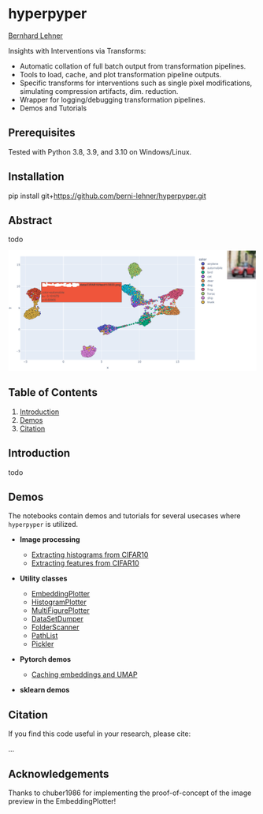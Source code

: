 # hyperpyper
[Bernhard Lehner](https://www.researchgate.net/profile/Bernhard_Lehner)

Insights with Interventions via Transforms:
- Automatic collation of full batch output from transformation pipelines.
- Tools to load, cache, and plot transformation pipeline outputs.
- Specific transforms for interventions such as single pixel modifications, simulating compression artifacts, dim. reduction.
- Wrapper for logging/debugging transformation pipelines.
- Demos and Tutorials

## Prerequisites
Tested with Python 3.8, 3.9, and 3.10 on Windows/Linux.

## Installation
pip install git+https://github.com/berni-lehner/hyperpyper.git


## Abstract
todo

![alt text](https://github.com/berni-lehner/hyperpyper/blob/main/meta/embedding_plotter.png?raw=true)

## Table of Contents
1. [Introduction](#introduction)
1. [Demos](#demos)
1. [Citation](#citation)


## Introduction <a name="introduction"></a>
todo

## Demos <a name="demos"></a>
The notebooks contain demos and tutorials for several usecases where ```hyperpyper``` is utilized.

- **Image processing**
    - [Extracting histograms from CIFAR10](https://github.com/berni-lehner/hyperpyper/blob/main/CIFAR10_hist_demo.ipynb)
    - [Extracting features from CIFAR10](https://github.com/berni-lehner/hyperpyper/blob/main/CIFAR10_features_demo.ipynb)

- **Utility classes**
    - [EmbeddingPlotter](https://github.com/berni-lehner/hyperpyper/blob/main/EmbeddingPlotter_demo.ipynb)
    - [HistogramPlotter](https://github.com/berni-lehner/hyperpyper/blob/main/HistogramPlotter_demo.ipynb)
    - [MultiFigurePlotter](https://github.com/berni-lehner/hyperpyper/blob/main/MultiFigurePlotter_demo.ipynb)    
    - [DataSetDumper](https://github.com/berni-lehner/hyperpyper/blob/main/DataSetDumper_demo.ipynb)
    - [FolderScanner](https://github.com/berni-lehner/hyperpyper/blob/main/FolderScanner_demo.ipynb)
    - [PathList](https://github.com/berni-lehner/hyperpyper/blob/main/PathList_demo.ipynb)
    - [Pickler](https://github.com/berni-lehner/hyperpyper/blob/main/Pickler_demo.ipynb)

- **Pytorch demos**
    - [Caching embeddings and UMAP](https://github.com/berni-lehner/hyperpyper/blob/main/CIFAR10_umap_caching_demo.ipynb)

- **sklearn demos**


## Citation <a name="citation"></a>
If you find this code useful in your research, please cite:
    
...



## Acknowledgements
Thanks to chuber1986 for implementing the proof-of-concept of the image preview in the EmbeddingPlotter!
